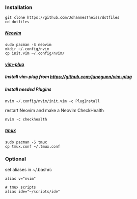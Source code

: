 ### Installation
```
git clone https://github.com/JohannesTheiss/dotfiles
cd dotfiles
```
##### [Neovim](https://neovim.io/)
```
sudo pacman -S neovim
mkdir ~/.config/nvim
cp init.vim ~/.config/nvim/
```
##### [vim-plug](https://github.com/junegunn/vim-plug)
##### Install vim-plug from https://github.com/junegunn/vim-plug
##### Install needed Plugins
```
nvim ~/.config/nvim/init.vim -c PlugInstall
```
restart Neovim
and make a Neovim CheckHealth
```
nvim -c checkhealth
```

##### [tmux](https://github.com/tmux/tmux)
```
sudo pacman -S tmux
cp tmux.conf ~/.tmux.conf
```

### Optional
set aliases in ~/.bashrc
```
alias v="nvim"

# tmux scripts
alias ide="~/scripts/ide"
```
